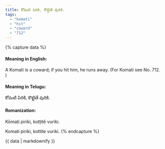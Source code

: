 ```yaml
---
title: కోమటి పిరికి, కొట్టితే వురికి.
tags:
  - "komati"
  - "hit"
  - "coward"
  - "712"
---
```


{% capture data %}
#### Meaning in English:
A Komati is a coward; if you hit him, he runs away.
(For Komati see No. 712. )

#### Meaning in Telugu:
కోమటి పిరికి, కొట్టితే వురికి.

#### Romanization:
Kōmaṭi piriki, koṭṭitē vuriki.

Komati piriki, kottite vuriki.
{% endcapture %}

{{ data | markdownify }}

